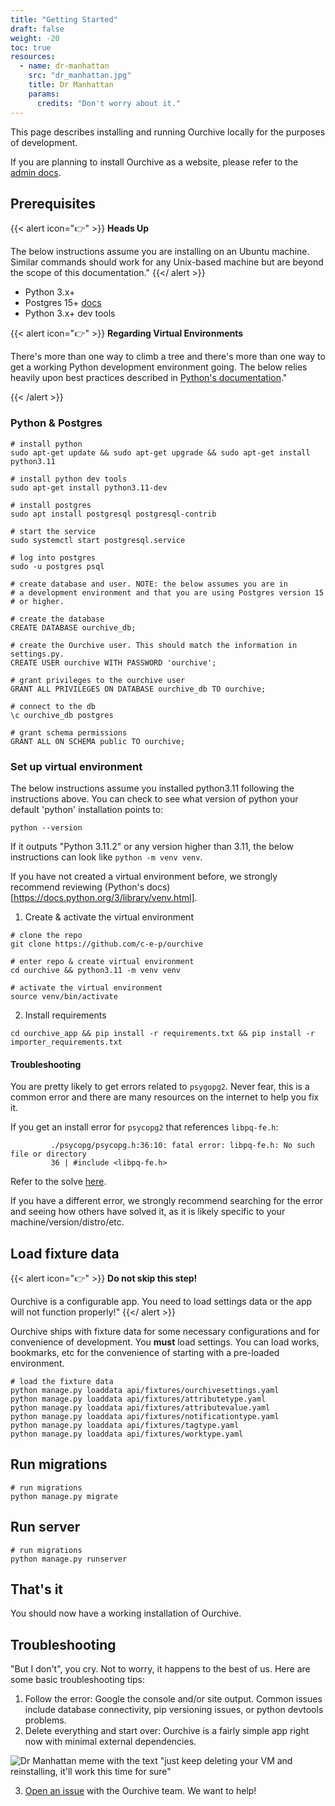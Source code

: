 ```yaml
---
title: "Getting Started"
draft: false
weight: -20
toc: true
resources:
  - name: dr-manhattan
    src: "dr_manhattan.jpg"
    title: Dr Manhattan
    params:
      credits: "Don't worry about it."
---
```


This page describes installing and running Ourchive locally for the purposes of development.

If you are planning to install Ourchive as a website, please refer to the [admin docs](https://docs.getourchive.io).

<!--more-->



## Prerequisites

{{< alert icon="👉" >}} 
**Heads Up**

The below instructions assume you are installing on an Ubuntu machine. Similar commands should work for any Unix-based machine but are beyond the scope of this documentation." 
{{</ alert >}}

- Python 3.x+
- Postgres 15+ [docs](https://www.postgresql.org/docs/15/index.html)
- Python 3.x+ dev tools

{{< alert icon="👉" >}} 
**Regarding Virtual Environments**

There's more than one way to climb a tree and there's more than one way to get a working Python development environment going. The below relies heavily upon best practices described in [Python's documentation](https://docs.python.org/3/library/venv.html)."

{{< /alert >}}


### Python & Postgres

```shell
# install python 
sudo apt-get update && sudo apt-get upgrade && sudo apt-get install python3.11

# install python dev tools
sudo apt-get install python3.11-dev

# install postgres
sudo apt install postgresql postgresql-contrib

# start the service
sudo systemctl start postgresql.service

# log into postgres
sudo -u postgres psql

# create database and user. NOTE: the below assumes you are in
# a development environment and that you are using Postgres version 15
# or higher.

# create the database
CREATE DATABASE ourchive_db;

# create the Ourchive user. This should match the information in settings.py.
CREATE USER ourchive WITH PASSWORD 'ourchive';

# grant privileges to the ourchive user
GRANT ALL PRIVILEGES ON DATABASE ourchive_db TO ourchive;

# connect to the db
\c ourchive_db postgres

# grant schema permissions
GRANT ALL ON SCHEMA public TO ourchive;
```

### Set up virtual environment

The below instructions assume you installed python3.11 following the instructions above. You can check to see what version of python your default 'python' installation points to:

```shell
python --version
```

If it outputs "Python 3.11.2" or any version higher than 3.11, the below instructions can look like `python -m venv venv`.

If you have not created a virtual environment before, we strongly recommend reviewing (Python's docs)[https://docs.python.org/3/library/venv.html].

1. Create & activate the virtual environment

```shell
# clone the repo
git clone https://github.com/c-e-p/ourchive

# enter repo & create virtual environment
cd ourchive && python3.11 -m venv venv

# activate the virtual environment
source venv/bin/activate
```

2. Install requirements

```shell
cd ourchive_app && pip install -r requirements.txt && pip install -r importer_requirements.txt
```

#### Troubleshooting

You are pretty likely to get errors related to `psygopg2`. Never fear, this is a common error and there are many resources on the internet to help you fix it.

If you get an install error for `psycopg2` that references `libpq-fe.h`:
```shell
         ./psycopg/psycopg.h:36:10: fatal error: libpq-fe.h: No such file or directory
         36 | #include <libpq-fe.h>
```

Refer to the solve [here](https://askubuntu.com/questions/1372562/how-to-install-libpq-dev-14-0-1-on-ubuntu-21-10).

If you have a different error, we strongly recommend searching for the error and seeing how others have solved it, as it is likely specific to your machine/version/distro/etc. 

## Load fixture data

{{< alert icon="👉" >}} 
**Do not skip this step!**

Ourchive is a configurable app. You need to load settings data or the app will not function properly!"
{{</ alert >}}

Ourchive ships with fixture data for some necessary configurations and for convenience of development. You **must** load settings. You can load works, bookmarks, etc for the convenience of starting with a pre-loaded environment.

```shell
# load the fixture data
python manage.py loaddata api/fixtures/ourchivesettings.yaml
python manage.py loaddata api/fixtures/attributetype.yaml
python manage.py loaddata api/fixtures/attributevalue.yaml
python manage.py loaddata api/fixtures/notificationtype.yaml
python manage.py loaddata api/fixtures/tagtype.yaml
python manage.py loaddata api/fixtures/worktype.yaml
```

## Run migrations

```shell
# run migrations
python manage.py migrate
```

## Run server
```shell
# run migrations
python manage.py runserver
```

## That's it

You should now have a working installation of Ourchive. 

## Troubleshooting

"But I don't", you cry. Not to worry, it happens to the best of us. Here are some basic troubleshooting tips:

1. Follow the error: Google the console and/or site output. Common issues include database connectivity, pip versioning issues, or python devtools problems.
2. Delete everything and start over: Ourchive is a fairly simple app right now with minimal external dependencies. 

![Dr Manhattan meme with the text "just keep deleting your VM and reinstalling, it'll work this time for sure"](/images/dr_manhattan.jpg)

3. [Open an issue](https://github.com/c-e-p/ourchive/issues/new/choose) with the Ourchive team. We want to help!